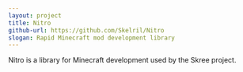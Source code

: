 ```yaml
---
layout: project
title: Nitro
github-url: https://github.com/Skelril/Nitro
slogan: Rapid Minecraft mod development library
---
```

Nitro is a library for Minecraft development used by the Skree project.
